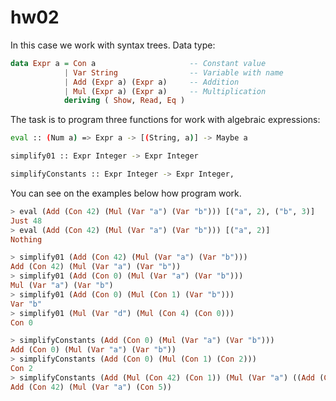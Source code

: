 # hw02

In this case we work with syntax trees. Data type:

```haskell
data Expr a = Con a                     -- Constant value
            | Var String                -- Variable with name
            | Add (Expr a) (Expr a)     -- Addition
            | Mul (Expr a) (Expr a)     -- Multiplication
            deriving ( Show, Read, Eq )
```
The task is to program three functions for work with algebraic expressions: 

```bash
eval :: (Num a) => Expr a -> [(String, a)] -> Maybe a
```

```bash
simplify01 :: Expr Integer -> Expr Integer
```

```bash
simplifyConstants :: Expr Integer -> Expr Integer,
```

You can see on the examples below how program work.

```haskell
> eval (Add (Con 42) (Mul (Var "a") (Var "b"))) [("a", 2), ("b", 3)]
Just 48
> eval (Add (Con 42) (Mul (Var "a") (Var "b"))) [("a", 2)]
Nothing

> simplify01 (Add (Con 42) (Mul (Var "a") (Var "b")))
Add (Con 42) (Mul (Var "a") (Var "b"))
> simplify01 (Add (Con 0) (Mul (Var "a") (Var "b")))
Mul (Var "a") (Var "b")
> simplify01 (Add (Con 0) (Mul (Con 1) (Var "b")))
Var "b"
> simplify01 (Mul (Var "d") (Mul (Con 4) (Con 0)))
Con 0

> simplifyConstants (Add (Con 0) (Mul (Var "a") (Var "b")))
Add (Con 0) (Mul (Var "a") (Var "b"))
> simplifyConstants (Add (Con 0) (Mul (Con 1) (Con 2)))
Con 2
> simplifyConstants (Add (Mul (Con 42) (Con 1)) (Mul (Var "a") ((Add (Con 4) (Con 1)))))
Add (Con 42) (Mul (Var "a") (Con 5))
```
